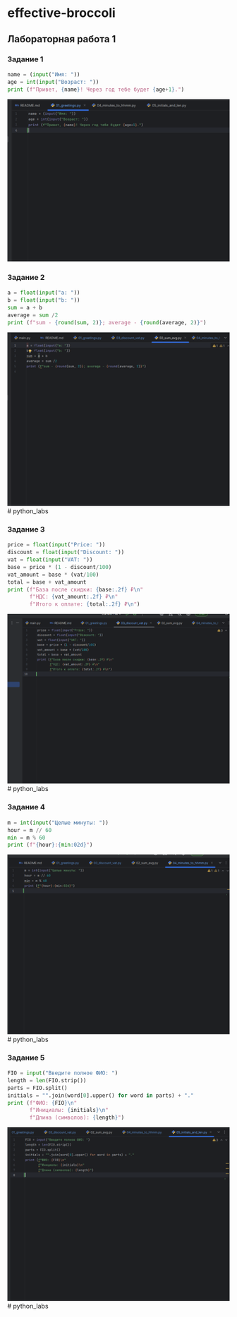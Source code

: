 # effective-broccoli

## Лабораторная работа 1

### Задание 1
```python
name = (input("Имя: "))
age = int(input("Возраст: "))
print (f"Привет, {name}! Через год тебе будет {age+1}.")
```
![Картинка 1](./images/lab01/01.png)

### Задание 2
```python
a = float(input("a: "))
b = float(input("b: "))
sum = a + b
average = sum /2
print (f"sum - {round(sum, 2)}; average - {round(average, 2)}")
```
![Картинка 2](./images/lab01/02.png)# python_labs

### Задание 3
```python
price = float(input("Price: "))
discount = float(input("Discount: "))
vat = float(input("VAT: "))
base = price * (1 - discount/100)
vat_amount = base * (vat/100)
total = base + vat_amount
print (f"База после скидки: {base:.2f} ₽\n"
       f"НДС: {vat_amount:.2f} ₽\n"
       f"Итого к оплате: {total:.2f} ₽\n")
```
![Картинка 3](./images/lab01/03.png)# python_labs

### Задание 4
```python
m = int(input("Целые минуты: "))
hour = m // 60
min = m % 60
print (f"{hour}:{min:02d}")
```
![Картинка 4](./images/lab01/04.png)# python_labs

### Задание 5
```python
FIO = input("Введите полное ФИО: ")
length = len(FIO.strip())
parts = FIO.split()
initials = "".join(word[0].upper() for word in parts) + "."
print (f"ФИО: {FIO}\n"
       f"Инициалы: {initials}\n"
       f"Длина (символов): {length}")
```
![Картинка 5](./images/lab01/05.png)# python_labs